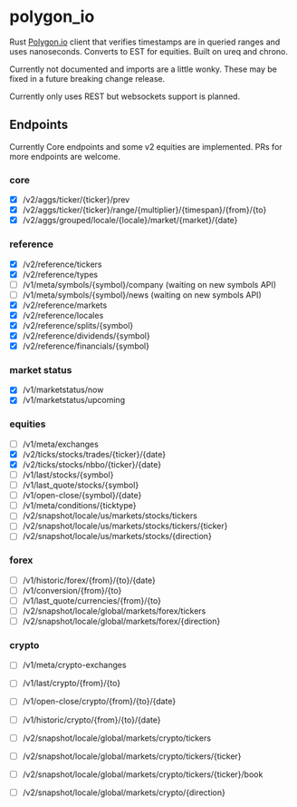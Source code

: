 # polygon_io

Rust [Polygon.io](https://polygon.io) client that verifies timestamps are in queried ranges and uses nanoseconds. Converts to EST for equities. Built on ureq and chrono.

Currently not documented and imports are a little wonky. These may be fixed in a future breaking change release.

Currently only uses REST but websockets support is planned.

## Endpoints

Currently Core endpoints and some v2 equities are implemented. PRs for more endpoints are welcome.

### core
- [x] /v2/aggs/ticker/{ticker}/prev
- [x] /v2/aggs/ticker/{ticker}/range/{multiplier}/{timespan}/{from}/{to}
- [x] /v2/aggs/grouped/locale/{locale}/market/{market}/{date}

### reference
- [x] /v2/reference/tickers
- [x] /v2/reference/types
- [ ] /v1/meta/symbols/{symbol}/company (waiting on new symbols API)
- [ ] /v1/meta/symbols/{symbol}/news (waiting on new symbols API)
- [x] /v2/reference/markets
- [x] /v2/reference/locales
- [x] /v2/reference/splits/{symbol}
- [x] /v2/reference/dividends/{symbol}
- [x] /v2/reference/financials/{symbol}

### market status
- [x] /v1/marketstatus/now
- [x] /v1/marketstatus/upcoming

### equities
- [ ] /v1/meta/exchanges
- [x] /v2/ticks/stocks/trades/{ticker}/{date}
- [x] /v2/ticks/stocks/nbbo/{ticker}/{date}
- [ ] /v1/last/stocks/{symbol}
- [ ] /v1/last_quote/stocks/{symbol}
- [ ] /v1/open-close/{symbol}/{date}
- [ ] /v1/meta/conditions/{ticktype}
- [ ] /v2/snapshot/locale/us/markets/stocks/tickers
- [ ] /v2/snapshot/locale/us/markets/stocks/tickers/{ticker}
- [ ] /v2/snapshot/locale/us/markets/stocks/{direction}

### forex
- [ ] /v1/historic/forex/{from}/{to}/{date}
- [ ] /v1/conversion/{from}/{to}
- [ ] /v1/last_quote/currencies/{from}/{to}
- [ ] /v2/snapshot/locale/global/markets/forex/tickers
- [ ] /v2/snapshot/locale/global/markets/forex/{direction}

### crypto
- [ ] /v1/meta/crypto-exchanges
- [ ] /v1/last/crypto/{from}/{to}
- [ ] /v1/open-close/crypto/{from}/{to}/{date}
- [ ] /v1/historic/crypto/{from}/{to}/{date}
- [ ] /v2/snapshot/locale/global/markets/crypto/tickers
- [ ] /v2/snapshot/locale/global/markets/crypto/tickers/{ticker}
- [ ] /v2/snapshot/locale/global/markets/crypto/tickers/{ticker}/book
- [ ] /v2/snapshot/locale/global/markets/crypto/{direction}

